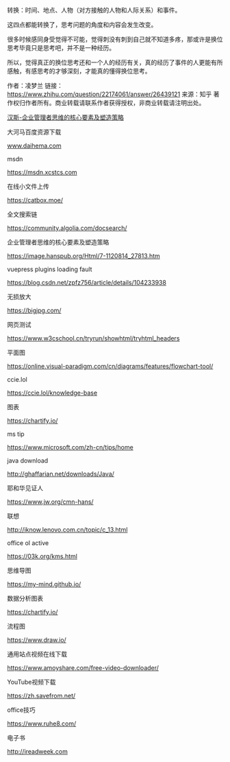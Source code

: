 转换：时间、地点、人物（对方接触的人物和人际关系）和事件。

这四点都能转换了，思考问题的角度和内容会发生改变。

很多时候感同身受觉得不可能，觉得刺没有刺到自己就不知道多疼，那或许是换位思考毕竟只是思考吧，并不是一种经历。

所以，觉得真正的换位思考还和一个人的经历有关，真的经历了事件的人更能有所感触，有感思考的才够深刻，才能真的懂得换位思考。

作者：凌梦兰
链接：https://www.zhihu.com/question/22174061/answer/26439121
来源：知乎
著作权归作者所有。商业转载请联系作者获得授权，非商业转载请注明出处。

[汉斯-企业管理者思维的核心要素及塑造策略](https://image.hanspub.org/Html/7-1120814_27813.htm)

大河马百度资源下载

www.daihema.com

msdn

https://msdn.xcstcs.com

在线小文件上传

https://catbox.moe/

全文搜索链

https://community.algolia.com/docsearch/


企业管理者思维的核心要素及塑造策略

https://image.hanspub.org/Html/7-1120814_27813.htm

vuepress plugins loading fault

https://blog.csdn.net/zpfz756/article/details/104233938

无损放大

https://bigjpg.com/

网页测试

https://www.w3cschool.cn/tryrun/showhtml/tryhtml_headers

平面图

https://online.visual-paradigm.com/cn/diagrams/features/flowchart-tool/

ccie.lol

https://ccie.lol/knowledge-base

图表

https://chartify.io/

ms tip

https://www.microsoft.com/zh-cn/tips/home

java download

http://ghaffarian.net/downloads/Java/

耶和华见证人

https://www.jw.org/cmn-hans/

联想

http://iknow.lenovo.com.cn/topic/c_13.html

office ol active

https://03k.org/kms.html

思维导图

https://my-mind.github.io/

数据分析图表

https://chartify.io/

流程图

https://www.draw.io/

通用站点视频在线下载

https://www.amoyshare.com/free-video-downloader/

YouTube视频下载

https://zh.savefrom.net/

office技巧

https://www.ruhe8.com/

电子书

http://ireadweek.com
